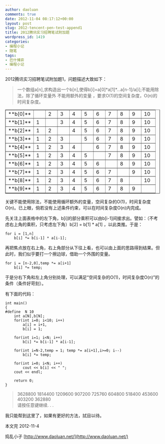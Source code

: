 ```yaml
---
author: daoluan
comments: true
date: 2012-11-04 08:17:12+00:00
layout: post
slug: 2012-tencent-pen-test-append1
title: 2012腾讯实习招聘笔试附加题
wordpress_id: 1419
categories:
- 编程小记
- 随笔
tags:
- 巴什博弈
- 编程小记
---
```


2012腾讯实习招聘笔试附加题1，问题描述大致如下：


<blockquote>一个数组a[n],求构造出一个b[n],使得b[i]=a[0]*a[1]*...a[n-1]/a[i];不能用除法，除了循环变量外 不能用额外的变量 ，要求O(1)的空间复杂度，O(n)的时间复杂度。</blockquote>


<table cellpadding="0" cellspacing="0" border="1" >
<tbody >
<tr >

<td width="38" valign="top" >**b[0]**
</td>

<td width="22" valign="top" >
</td>

<td width="22" valign="top" >2
</td>

<td width="22" valign="top" >3
</td>

<td width="22" valign="top" >4
</td>

<td width="22" valign="top" >5
</td>

<td width="22" valign="top" >6
</td>

<td width="22" valign="top" >7
</td>

<td width="22" valign="top" >8
</td>

<td width="22" valign="top" >9
</td>

<td width="29" valign="top" >10
</td>
</tr>
<tr >

<td width="38" valign="top" >**b[1]**
</td>

<td width="22" valign="top" >1
</td>

<td width="22" valign="top" >
</td>

<td width="22" valign="top" >3
</td>

<td width="22" valign="top" >4
</td>

<td width="22" valign="top" >5
</td>

<td width="22" valign="top" >6
</td>

<td width="22" valign="top" >7
</td>

<td width="22" valign="top" >8
</td>

<td width="22" valign="top" >9
</td>

<td width="29" valign="top" >10
</td>
</tr>
<tr >

<td width="38" valign="top" >**b[2]**
</td>

<td width="22" valign="top" >1
</td>

<td width="22" valign="top" >2
</td>

<td width="22" valign="top" >
</td>

<td width="22" valign="top" >4
</td>

<td width="22" valign="top" >5
</td>

<td width="22" valign="top" >6
</td>

<td width="22" valign="top" >7
</td>

<td width="22" valign="top" >8
</td>

<td width="22" valign="top" >9
</td>

<td width="29" valign="top" >10
</td>
</tr>
<tr >

<td width="38" valign="top" >**b[3]**
</td>

<td width="22" valign="top" >1
</td>

<td width="22" valign="top" >2
</td>

<td width="22" valign="top" >3
</td>

<td width="22" valign="top" >
</td>

<td width="22" valign="top" >5
</td>

<td width="22" valign="top" >6
</td>

<td width="22" valign="top" >7
</td>

<td width="22" valign="top" >8
</td>

<td width="22" valign="top" >9
</td>

<td width="29" valign="top" >10
</td>
</tr>
<tr >

<td width="38" valign="top" >**b[4]**
</td>

<td width="22" valign="top" >1
</td>

<td width="22" valign="top" >2
</td>

<td width="22" valign="top" >3
</td>

<td width="22" valign="top" >4
</td>

<td width="22" valign="top" >
</td>

<td width="22" valign="top" >6
</td>

<td width="22" valign="top" >7
</td>

<td width="22" valign="top" >8
</td>

<td width="22" valign="top" >9
</td>

<td width="29" valign="top" >10
</td>
</tr>
<tr >

<td width="38" valign="top" >**b[5]**
</td>

<td width="22" valign="top" >1
</td>

<td width="22" valign="top" >2
</td>

<td width="22" valign="top" >3
</td>

<td width="22" valign="top" >4
</td>

<td width="22" valign="top" >5
</td>

<td width="22" valign="top" >
</td>

<td width="22" valign="top" >7
</td>

<td width="22" valign="top" >8
</td>

<td width="22" valign="top" >9
</td>

<td width="29" valign="top" >10
</td>
</tr>
<tr >

<td width="38" valign="top" >**b[6]**
</td>

<td width="22" valign="top" >1
</td>

<td width="22" valign="top" >2
</td>

<td width="22" valign="top" >3
</td>

<td width="22" valign="top" >4
</td>

<td width="22" valign="top" >5
</td>

<td width="22" valign="top" >6
</td>

<td width="22" valign="top" >
</td>

<td width="22" valign="top" >8
</td>

<td width="22" valign="top" >9
</td>

<td width="29" valign="top" >10
</td>
</tr>
<tr >

<td width="38" valign="top" >**b[7]**
</td>

<td width="22" valign="top" >1
</td>

<td width="22" valign="top" >2
</td>

<td width="22" valign="top" >3
</td>

<td width="22" valign="top" >4
</td>

<td width="22" valign="top" >5
</td>

<td width="22" valign="top" >6
</td>

<td width="22" valign="top" >7
</td>

<td width="22" valign="top" >
</td>

<td width="22" valign="top" >9
</td>

<td width="29" valign="top" >10
</td>
</tr>
<tr >

<td width="38" valign="top" >**b[8]**
</td>

<td width="22" valign="top" >1
</td>

<td width="22" valign="top" >2
</td>

<td width="22" valign="top" >3
</td>

<td width="22" valign="top" >4
</td>

<td width="22" valign="top" >5
</td>

<td width="22" valign="top" >6
</td>

<td width="22" valign="top" >7
</td>

<td width="22" valign="top" >8
</td>

<td width="22" valign="top" >
</td>

<td width="29" valign="top" >10
</td>
</tr>
<tr >

<td width="38" valign="top" >**b[9]**
</td>

<td width="22" valign="top" >1
</td>

<td width="22" valign="top" >2
</td>

<td width="22" valign="top" >3
</td>

<td width="22" valign="top" >4
</td>

<td width="22" valign="top" >5
</td>

<td width="22" valign="top" >6
</td>

<td width="22" valign="top" >7
</td>

<td width="22" valign="top" >8
</td>

<td width="22" valign="top" >9
</td>

<td width="29" valign="top" >
</td>
</tr>
</tbody>
</table>
<!-- more -->

关键不能使用除法，不能使用循环额外的变量，空间复杂的O(1)，时间复杂度O(n)。已上眼，倘若没有上述条件约束，可以在时间复杂度O(n)内完成。

先关注上面表格中的左下角，b[i]的部分乘积可以由b[i-1]间接求出。譬如：（不考虑右上角的乘积，只考虑左下角）b[2] = b[1] * a[1] ，以此类推。于是：


    for i = [1,n]
    	b[i] *= b[i-1] * a[i-1];


再把焦点放在右上角，右上角部分从下往上看，也可以由上面的思路得到结果。但此时，我们似乎要打一个擦边球，借助一个外围的变量。


    for i = [n-2,0],temp *= a[i+1]
    	b[i] *= temp;


于是分右下角和左上角分别处理，可以满足“空间复杂的O(1)，时间复杂度O(n)”的条件（条件好苛刻）。

有下面的代码：


    int main()
    {
    #define  N 10
    	int a[N],b[N];
    	for(int i=0; i<10; i++)
    		a[i] = i+1,
    		b[i] = 1;

    	for(int i=1; i<N; i++)
    		b[i] *= b[i-1] * a[i-1];

    	for(int i=N-2,temp = 1; temp *= a[i+1],i>=0; i--)
    		b[i] *= temp;

    	for(int i=0; i<N; i++)
    		cout << b[i] << " ";
    	cout << endl;

    	return 0;
    }




<blockquote><p>3628800 1814400 1209600 907200 725760 604800 518400 453600 403200 362880<br>
请按任意键继续. . .</p></blockquote>


我只能帮到这里了，如果有更好的方法，拭目以待。

本文完 2012-11-4

捣乱小子 [http://www.daoluan.net/](http://www.daoluan.net/)


<blockquote></blockquote>
